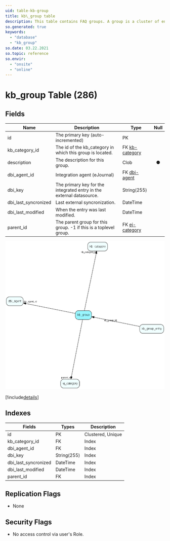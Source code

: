 ```yaml
---
uid: table-kb-group
title: kb\_group table
description: This table contains FAQ groups. A group is a cluster of entries (potentially located anywhere in the FAQ hierarchy). A group is located in a certain category.
so.generated: true
keywords:
  - "database"
  - "kb_group"
so.date: 03.22.2021
so.topic: reference
so.envir:
  - "onsite"
  - "online"
---
```


# kb\_group Table (286)

## Fields

| Name | Description | Type | Null |
|------|-------------|------|:----:|
|id|The primary key (auto-incremented)|PK| |
|kb\_category\_id|The id of the kb_category in which this group is located.|FK [kb-category](kb-category.md)| |
|description|The description for this group.|Clob|&#x25CF;|
|dbi\_agent\_id|Integration agent (eJournal)|FK [dbi-agent](dbi-agent.md)| |
|dbi\_key|The primary key for the integrated entry in the external datasource.|String(255)| |
|dbi\_last\_syncronized|Last external syncronization.|DateTime| |
|dbi\_last\_modified|When the entry was last modified.|DateTime| |
|parent\_id|The parent group for this group. -1 if this is a toplevel group.|FK [ej-category](ej-category.md)| |


![kb_group table relationship diagram](./media/kb_group.png)

[!include[details](./includes/kb-group.md)]

## Indexes

| Fields | Types | Description |
|--------|-------|-------------|
|id |PK |Clustered, Unique |
|kb\_category\_id |FK |Index |
|dbi\_agent\_id |FK |Index |
|dbi\_key |String(255) |Index |
|dbi\_last\_syncronized |DateTime |Index |
|dbi\_last\_modified |DateTime |Index |
|parent\_id |FK |Index |

## Replication Flags

* None

## Security Flags

* No access control via user's Role.

